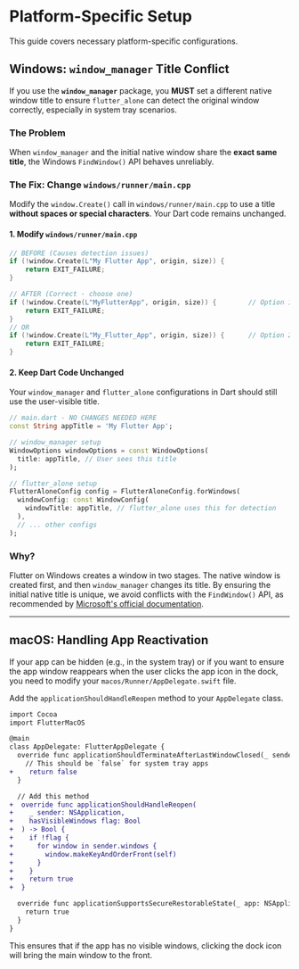 # Platform-Specific Setup

This guide covers necessary platform-specific configurations.

## Windows: `window_manager` Title Conflict

If you use the **`window_manager`** package, you **MUST** set a different native window title to ensure `flutter_alone` can detect the original window correctly, especially in system tray scenarios.

### The Problem
When `window_manager` and the initial native window share the **exact same title**, the Windows `FindWindow()` API behaves unreliably.

### The Fix: Change `windows/runner/main.cpp`

Modify the `window.Create()` call in `windows/runner/main.cpp` to use a title **without spaces or special characters**. Your Dart code remains unchanged.

#### 1. **Modify `windows/runner/main.cpp`**
```cpp
// BEFORE (Causes detection issues)
if (!window.Create(L"My Flutter App", origin, size)) {
    return EXIT_FAILURE;
}

// AFTER (Correct - choose one)
if (!window.Create(L"MyFlutterApp", origin, size)) {        // Option 1: Remove spaces
    return EXIT_FAILURE;
}
// OR
if (!window.Create(L"My_Flutter_App", origin, size)) {      // Option 2: Use underscores
    return EXIT_FAILURE;
}
```

#### 2. **Keep Dart Code Unchanged**
Your `window_manager` and `flutter_alone` configurations in Dart should still use the user-visible title.
```dart
// main.dart - NO CHANGES NEEDED HERE
const String appTitle = 'My Flutter App';

// window_manager setup
WindowOptions windowOptions = const WindowOptions(
  title: appTitle, // User sees this title
);

// flutter_alone setup
FlutterAloneConfig config = FlutterAloneConfig.forWindows(
  windowConfig: const WindowConfig(
    windowTitle: appTitle, // flutter_alone uses this for detection
  ),
  // ... other configs
);
```

### Why?
Flutter on Windows creates a window in two stages. The native window is created first, and then `window_manager` changes its title. By ensuring the initial native title is unique, we avoid conflicts with the `FindWindow()` API, as recommended by [Microsoft's official documentation](https://learn.microsoft.com/en-us/troubleshoot/windows-server/performance/obtain-console-window-handle).

---

## macOS: Handling App Reactivation

If your app can be hidden (e.g., in the system tray) or if you want to ensure the app window reappears when the user clicks the app icon in the dock, you need to modify your `macos/Runner/AppDelegate.swift` file.

Add the `applicationShouldHandleReopen` method to your `AppDelegate` class.

```diff
import Cocoa
import FlutterMacOS

@main
class AppDelegate: FlutterAppDelegate {
  override func applicationShouldTerminateAfterLastWindowClosed(_ sender: NSApplication) -> Bool {
    // This should be `false` for system tray apps
+    return false
  }

  // Add this method
+  override func applicationShouldHandleReopen(
+    _ sender: NSApplication,
+    hasVisibleWindows flag: Bool
+  ) -> Bool {
+    if !flag {
+      for window in sender.windows {
+        window.makeKeyAndOrderFront(self)
+      }
+    }
+    return true
+  }

  override func applicationSupportsSecureRestorableState(_ app: NSApplication) -> Bool {
    return true
  }
}
```

This ensures that if the app has no visible windows, clicking the dock icon will bring the main window to the front.
